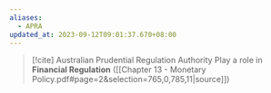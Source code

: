 ```yaml
---
aliases:
  - APRA
updated_at: 2023-09-12T09:01:37.670+08:00
---
```

>[!cite] Australian Prudential Regulation Authority
>Play a role in **Financial Regulation** ([[Chapter 13 - Monetary Policy.pdf#page=2&selection=765,0,785,11|source]])


